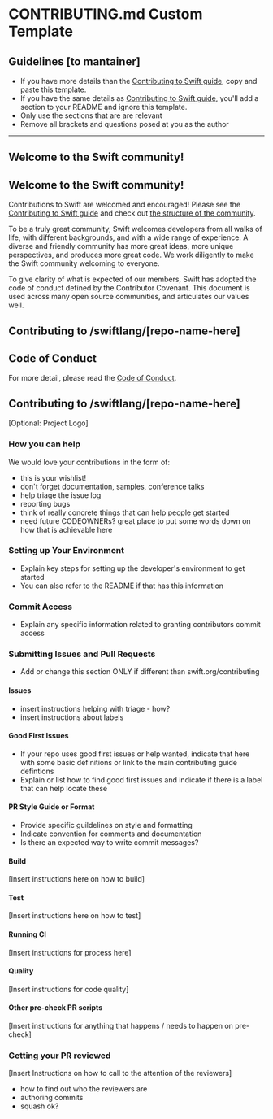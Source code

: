 # CONTRIBUTING.md Custom Template

## Guidelines [to mantainer]
- If you have more details than the [Contributing to Swift guide](https://www.swift.org/contributing/), copy and paste this template.
- If you have the same details as [Contributing to Swift guide](https://www.swift.org/contributing/), you'll add a section to your README and ignore this template. 
- Only use the sections that are are relevant
- Remove all brackets and questions posed at you as the author 

----------

## Welcome to the Swift community!

## Welcome to the Swift community!

Contributions to Swift are welcomed and encouraged! Please see the [Contributing to Swift guide](https://www.swift.org/contributing/) and check out [the structure of the community](https://www.swift.org/community/#community-structure).

To be a truly great community, Swift welcomes developers from all walks of life, with different backgrounds, and with a wide range of experience. A diverse and friendly community has more great ideas, more unique perspectives, and produces more great code. We work diligently to make the Swift community welcoming to everyone.

To give clarity of what is expected of our members, Swift has adopted the code of conduct defined by the Contributor Covenant. This document is used across many open source communities, and articulates our values well. 

## Contributing to /swiftlang/[repo-name-here]

## Code of Conduct
For more detail, please read the [Code of Conduct](https://www.swift.org/code-of-conduct/). 

## Contributing to /swiftlang/[repo-name-here]
[Optional: Project Logo]

### How you can help
We would love your contributions in the form of:
- this is your wishlist!
- don't forget documentation, samples, conference talks
- help triage the issue log 
- reporting bugs
- think of really concrete things that can help people get started
- need future CODEOWNERs? great place to put some words down on how that is achievable here

### Setting up Your Environment
- Explain key steps for setting up the developer's environment to get started
- You can also refer to the README if that has this information 

### Commit Access
- Explain any specific information related to granting contributors commit access

### Submitting Issues and Pull Requests 
- Add or change this section ONLY if different than swift.org/contributing

#### Issues 
- insert instructions helping with triage - how?
- insert instructions about labels

#### Good First Issues
- If your repo uses good first issues or help wanted, indicate that here with some basic definitions or link to the main contributing guide defintions
- Explain or list how to find good first issues and indicate if there is a label that can help locate these

#### PR Style Guide or Format 
- Provide specific guildelines on style and formatting
- Indicate convention for comments and documentation
- Is there an expected way to write commit messages?

#### Build
[Insert instructions here on how to build]

#### Test
[Insert instructions here on how to test]

#### Running CI 
[Insert instructions for process here]

#### Quality
[Insert instructions for code quality]

#### Other pre-check PR scripts
[Insert instructions for anything that happens / needs to happen on pre-check]

### Getting your PR reviewed 
[Insert Instructions on how to call to the attention of the reviewers]
- how to find out who the reviewers are
- authoring commits
- squash ok?

